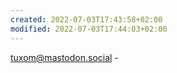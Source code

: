 ```yaml
---
created: 2022-07-03T17:43:58+02:00
modified: 2022-07-03T17:44:03+02:00
---
```


tuxom@mastodon.social -
